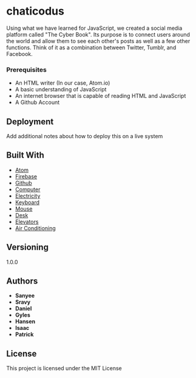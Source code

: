 # chaticodus

Using what we have learned for JavaScript, we created a social media platform called "The Cyber Book". Its purpose is to connect users around the world and allow them to see each other's posts as well as a few other functions. Think of it as a combination between Twitter, Tumblr, and Facebook.


### Prerequisites

* An HTML writer (In our case, Atom.io)
* A basic understanding of JavaScript
* An internet browser that is capable of reading HTML and JavaScript
* A Github Account

## Deployment

Add additional notes about how to deploy this on a live system

## Built With

* [Atom](http://atom.io)
* [Firebase](https://firebase.google.com/)
* [Github](https://www.github.com)
* [Computer](https://www.apple.com)
* [Electricity](http://seattlecitylight.com)
* [Keyboard](https://www.microsoft.com)
* [Mouse](https://www.anker.com)
* [Desk](https://www.multitable.com)
* [Elevators](https://www.otisworldwide.com)
* [Air Conditioning](https://en.wikipedia.org/wiki/Air_conditioning#Energy_transfer.com)


## Versioning

1.0.0

## Authors

* **Sanyee**
* **Sravy**
* **Daniel**
* **Gyles**
* **Hansen**
* **Isaac**
* **Patrick**


## License

This project is licensed under the MIT License
